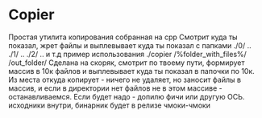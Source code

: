 # Copier
Простая утилита копирования собранная на cpp
Смотрит куда ты показал, жрет файлы и выплевывает куда ты показал с папками ./0/ .. ./1/ .. ./2/ .. и т.д
пример использования ./copier /%folder_with_files%/ /out_folder/
Сделана на скоряк, смотрит по твоему пути, формирует массив в 10к файлов и выплевывает куда ты показал в папочки по 10к.
Из места откуда копирует - ничего не удаляет, но заносит файлы в массив, и если в директории нет файлов не в этом массиве - останавливаемся.
Если будет надо - допилю фичи или другую ОСЬ.
исходники внутри, бинарник будет в релизе
чмоки-чмоки
